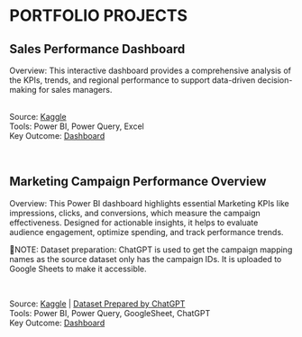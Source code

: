 # PORTFOLIO PROJECTS

<h2> Sales Performance Dashboard </h2> 
Overview:
This interactive dashboard provides a comprehensive analysis of the KPIs, trends, and regional performance to support data-driven decision-making for sales managers.
<br>
<br>

Source: [Kaggle](https://www.kaggle.com/datasets/rohitsahoo/sales-forecasting/data)
<br>
Tools: Power BI, Power Query, Excel
<br>
Key Outcome:
[Dashboard](https://app.powerbi.com/view?r=eyJrIjoiYmY5ZjEyMTctMmExNC00MTI5LTllZDUtYTU2NmI5ZWYwNzBmIiwidCI6ImZiNTI2ZDFmLWI4NWItNGVkMy04MzY3LTAzMWJjMTI1Njk3OSIsImMiOjEwfQ%3D%3D)

<br>

<h2> Marketing Campaign Performance Overview </h2> 

Overview:
This Power BI dashboard highlights essential Marketing KPIs like impressions, clicks, and conversions, which measure the campaign effectiveness. Designed for actionable insights, it helps to evaluate audience engagement, optimize spending, and track performance trends.

📝NOTE: Dataset preparation: ChatGPT is used to get the campaign mapping names as the source dataset only has the campaign IDs. It is uploaded to Google Sheets to make it accessible.

<br>

Source: [Kaggle](https://www.kaggle.com/datasets/madislemsalu/facebook-ad-campaign/data) | 
        [Dataset Prepared by ChatGPT](https://docs.google.com/spreadsheets/d/1WcJt7Beh4CRHVm41XZvcWzOyibs-6IrpG8Kl6MxoxsY/edit?gid=0#gid=0)
<br>
Tools: Power BI, Power Query, GoogleSheet, ChatGPT
<br>
Key Outcome:
[Dashboard](https://app.powerbi.com/view?r=eyJrIjoiZmFjZDVmZDQtNWM2Zi00NjRkLWE4N2ItNmE2YTRhZjhmNzgzIiwidCI6ImZiNTI2ZDFmLWI4NWItNGVkMy04MzY3LTAzMWJjMTI1Njk3OSIsImMiOjEwfQ%3D%3D&pageName=ReportSection)
